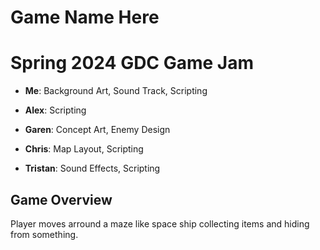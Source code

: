 # Game Name Here
<h1>Spring 2024 GDC Game Jam</h1>

<ul>
  <li>
    <p><b>Me</b>: Background Art, Sound Track, Scripting</p>
  </li>
  <li>
    <p><b>Alex</b>: Scripting</p>
  </li>
  <li>
    <p><b>Garen</b>: Concept Art, Enemy Design</p>
  </li>
  <li>
    <p><b>Chris</b>: Map Layout, Scripting</p>
  </li>
  <li>
    <p><b>Tristan</b>: Sound Effects, Scripting</p>
  </li>
</ul>

## Game Overview
Player moves arround a maze like space ship collecting items and hiding from something. 

